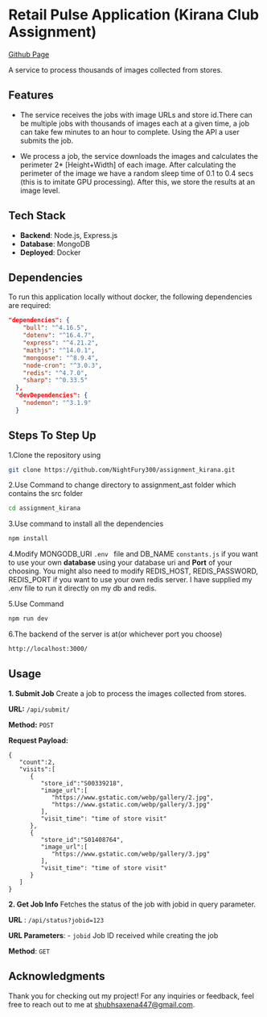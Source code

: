 # Retail Pulse Application (Kirana Club Assignment)

[Github Page](https://github.com/NightFury300/assignment_kirana)

A service to process thousands of images collected from stores.

## Features
- The service receives the jobs with image URLs and store id.There can be multiple jobs with thousands of images each at a given time, a job can take few minutes to an hour to complete. Using the API a user submits the job.

- We process a job, the service downloads the images and calculates the perimeter 2* [Height+Width] of each image. After calculating the perimeter of the image we have a random sleep time of 0.1 to 0.4 secs (this is to imitate GPU processing). After this, we store the results at an image level.

## Tech Stack
- **Backend**: Node.js, Express.js
- **Database**: MongoDB
- **Deployed**: Docker

## Dependencies
To run this application locally without docker, the following dependencies are required:
```json
"dependencies": {
    "bull": "^4.16.5",
    "dotenv": "^16.4.7",
    "express": "^4.21.2",
    "mathjs": "^14.0.1",
    "mongoose": "^8.9.4",
    "node-cron": "^3.0.3",
    "redis": "^4.7.0",
    "sharp": "^0.33.5"
  },
  "devDependencies": {
    "nodemon": "^3.1.9"
  }
```

## Steps To Step Up

1.Clone the repository using
```sh
git clone https://github.com/NightFury300/assignment_kirana.git
```
2.Use Command to change directory to assignment_ast folder which contains the src folder
```sh
cd assignment_kirana
```

3.Use command to install all the dependencies
```sh 
npm install
```

4.Modify MONGODB_URI ```.env ``` file and DB_NAME ```constants.js``` if you want to use your own **database** using your database uri and **Port** of your choosing. You might also need to modify REDIS_HOST, REDIS_PASSWORD, REDIS_PORT if you want to use your own redis server. I have supplied my .env file to run it directly on my db and redis.

5.Use Command
```sh 
npm run dev
```

6.The backend of the server is at(or whichever port you choose)
```sh 
http://localhost:3000/
```

## Usage

**1. Submit Job**
Create a job to process the images collected from stores.

**URL:** ```/api/submit/```

**Method:** ```POST```

**Request Payload:**
```
{
   "count":2,
   "visits":[
      {
         "store_id":"S00339218",
         "image_url":[
            "https://www.gstatic.com/webp/gallery/2.jpg",
            "https://www.gstatic.com/webp/gallery/3.jpg"
         ],
         "visit_time": "time of store visit"
      },
      {
         "store_id":"S01408764",
         "image_url":[
            "https://www.gstatic.com/webp/gallery/3.jpg"
         ],
         "visit_time": "time of store visit"
      }
   ]
}
```

**2. Get Job Info**
Fetches the status of the job with jobid in query parameter.

**URL** : ```/api/status?jobid=123```

**URL Parameters**: - ```jobid``` Job ID received while creating the job

**Method**: ```GET```


## Acknowledgments
Thank you for checking out my project! For any inquiries or feedback, feel free to reach out to me at [shubhsaxena447@gmail.com](mailto:shubhsaxena447@gmail.com).
